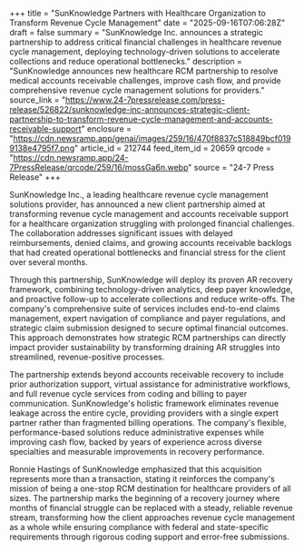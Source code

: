 +++
title = "SunKnowledge Partners with Healthcare Organization to Transform Revenue Cycle Management"
date = "2025-09-16T07:06:28Z"
draft = false
summary = "SunKnowledge Inc. announces a strategic partnership to address critical financial challenges in healthcare revenue cycle management, deploying technology-driven solutions to accelerate collections and reduce operational bottlenecks."
description = "SunKnowledge announces new healthcare RCM partnership to resolve medical accounts receivable challenges, improve cash flow, and provide comprehensive revenue cycle management solutions for providers."
source_link = "https://www.24-7pressrelease.com/press-release/526822/sunknowledge-inc-announces-strategic-client-partnership-to-transform-revenue-cycle-management-and-accounts-receivable-support"
enclosure = "https://cdn.newsramp.app/genai/images/259/16/470f8837c518849bcf0199138e4795f7.png"
article_id = 212744
feed_item_id = 20659
qrcode = "https://cdn.newsramp.app/24-7PressRelease/qrcode/259/16/mossGa6n.webp"
source = "24-7 Press Release"
+++

<p>SunKnowledge Inc., a leading healthcare revenue cycle management solutions provider, has announced a new client partnership aimed at transforming revenue cycle management and accounts receivable support for a healthcare organization struggling with prolonged financial challenges. The collaboration addresses significant issues with delayed reimbursements, denied claims, and growing accounts receivable backlogs that had created operational bottlenecks and financial stress for the client over several months.</p><p>Through this partnership, SunKnowledge will deploy its proven AR recovery framework, combining technology-driven analytics, deep payer knowledge, and proactive follow-up to accelerate collections and reduce write-offs. The company's comprehensive suite of services includes end-to-end claims management, expert navigation of compliance and payer regulations, and strategic claim submission designed to secure optimal financial outcomes. This approach demonstrates how strategic RCM partnerships can directly impact provider sustainability by transforming draining AR struggles into streamlined, revenue-positive processes.</p><p>The partnership extends beyond accounts receivable recovery to include prior authorization support, virtual assistance for administrative workflows, and full revenue cycle services from coding and billing to payer communication. SunKnowledge's holistic framework eliminates revenue leakage across the entire cycle, providing providers with a single expert partner rather than fragmented billing operations. The company's flexible, performance-based solutions reduce administrative expenses while improving cash flow, backed by years of experience across diverse specialties and measurable improvements in recovery performance.</p><p>Ronnie Hastings of SunKnowledge emphasized that this acquisition represents more than a transaction, stating it reinforces the company's mission of being a one-stop RCM destination for healthcare providers of all sizes. The partnership marks the beginning of a recovery journey where months of financial struggle can be replaced with a steady, reliable revenue stream, transforming how the client approaches revenue cycle management as a whole while ensuring compliance with federal and state-specific requirements through rigorous coding support and error-free submissions.</p>